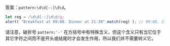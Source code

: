 答案：`pattern:\d\d[-:]\d\d`。

```js run
let reg = /\d\d[-:]\d\d/g;
alert( "Breakfast at 09:00. Dinner at 21-30".match(reg) ); // 09:00, 21-30
```

请注意，破折号 `pattern:'-'` 在方括号中有特殊含义，但这个含义只有当它位于其它字符之间而不是开头或结尾时才会发生作用，所以我们并不需要转义它。
